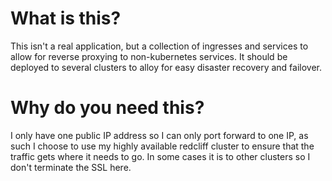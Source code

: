 # What is this?
This isn't a real application, but a collection of ingresses and services to allow for reverse proxying to non-kubernetes services. It should be deployed to several clusters to alloy for easy disaster recovery and failover.

# Why do you need this?
I only have one public IP address so I can only port forward to one IP, as such I choose to use my highly available redcliff cluster to ensure that the traffic gets where it needs to go. In some cases it is to other clusters so I don't terminate the SSL here.